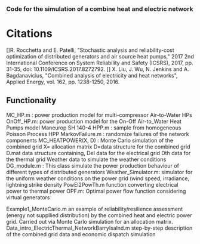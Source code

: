 ### Code for the simulation of a combine heat and electric network

# Citations
[]R. Rocchetta and E. Patelli, "Stochastic analysis and reliability-cost optimization of distributed generators and air source heat pumps," 2017 2nd International Conference on System Reliability and Safety (ICSRS), 2017, pp. 31-35, doi: 10.1109/ICSRS.2017.8272792.
[] X. Liu, J. Wu, N. Jenkins and A. Bagdanavicius, "Combined analysis of electricity and heat networks", Applied Energy, vol. 162, pp. 1238-1250, 2016.

## Functionality
MC_HP.m : power production model for multi-compressor Air-to-Water HPs
OnOff_HP.m: power production model for the On-Off Air-to_Water Heat Pumps model Maneurop SH 140-4
HPP.m : sample from homogeneous Poisson Process HPP
MarkovFailure.m : randomize failures of the network components
MC_HEATPOWER(X, D) : Monte Carlo simulation of the combined grid X= allocation matrix D=data structure for the combined grid
D.mat data structure containing,
Del data for the electrical grid
Dth data for the thermal grid 
Weather data to simulate the weather conditions
DG_module.m : This class simulate the power production behaviour of different types of distributed generators
Weather_Simulator.m: simulator for the uniform weather conditions on the power grid (wind speed, irradiance, lightning strike density
PowEl2PowTh.m   function converting electrical power to thermal power
OPF.m: Optimal power flow function considering virtual generators
 
 
 Example1_MonteCarlo.m  an example of reliability/resilience assessment (energy not suppllied distribution) by the combined heat and electric power grid. Carried out via Monte Carlo simulation for an allocation matrix.
 Data_intro_ElectricThermal_NetworkBarryIsalnd.m step-by-step description of the combined grid data and economic dispatch simulation 
